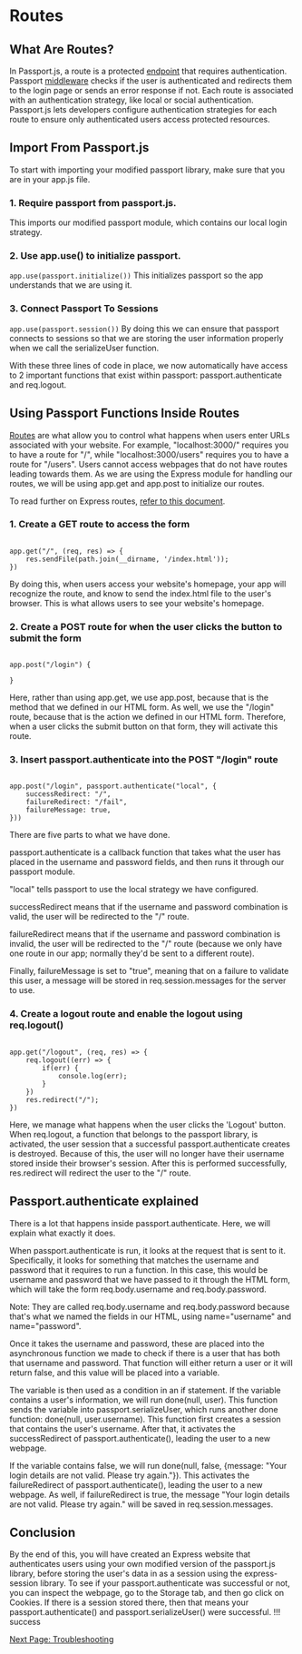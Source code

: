 # Routes

## What Are Routes?

In Passport.js, a route is a protected [endpoint](./glossary.md#endpoint) that requires authentication. Passport [middleware](./glossary.md#middleware) checks if the user is authenticated and redirects them to the login page or sends an error response if not. Each route is associated with an authentication strategy, like local or social authentication. Passport.js lets developers configure authentication strategies for each route to ensure only authenticated users access protected resources.

## Import From Passport.js

To start with importing your modified passport library, make sure that you are in your app.js file.

### 1. Require passport from passport.js.

This imports our modified passport module, which contains our local login strategy.  

### 2. Use app.use() to initialize passport.

`app.use(passport.initialize())`
This initializes passport so the app understands that we are using it.

### 3. Connect Passport To Sessions

`app.use(passport.session())`
By doing this we can ensure that passport connects to sessions so that we are storing the user information properly when we call the serializeUser function.

<!-- show code block of routes -->

With these three lines of code in place, we now automatically have access to 2 important functions that exist within passport: passport.authenticate and req.logout.

## Using Passport Functions Inside Routes

[Routes](./glossary.md#routes) are what allow you to control what happens when users enter URLs associated with your website. For example, "localhost:3000/" requires you to have a route for "/", while "localhost:3000/users" requires you to have a route for "/users". Users cannot access webpages that do not have routes leading towards them. As we are using the Express module for handling our routes, we will be using app.get and app.post to initialize our routes.

To read further on Express routes, [refer to this document](https://expressjs.com/en/guide/routing.html).

<!-- explain routes briefly and include a link for further reading -->

### 1. Create a GET route to access the form

```

app.get("/", (req, res) => {
    res.sendFile(path.join(__dirname, '/index.html'));
})
```

By doing this, when users access your website's homepage, your app will recognize the route, and know to send the index.html file to the user's browser. This is what allows users to see your website's homepage.

### 2. Create a POST route for when the user clicks the button to submit the form

```

app.post("/login") {

}
```
Here, rather than using app.get, we use app.post, because that is the method that we defined in our HTML form. As well, we use the "/login" route, because that is the action we defined in our HTML form. Therefore, when a user clicks the submit button on that form, they will activate this route.

### 3. Insert passport.authenticate into the POST "/login" route

```

app.post("/login", passport.authenticate("local", {
    successRedirect: "/",
    failureRedirect: "/fail",
    failureMessage: true,
}))
```
There are five parts to what we have done.  

passport.authenticate is a callback function that takes what the user has placed in the username and password fields, and then runs it through our passport module.  

"local" tells passport to use the local strategy we have configured.  

successRedirect means that if the username and password combination is valid, the user will be redirected to the "/" route.  

failureRedirect means that if the username and password combination is invalid, the user will be redirected to the "/" route (because we only have one route in our app; normally they'd be sent to a different route).  

Finally, failureMessage is set to "true", meaning that on a failure to validate this user, a message will be stored in req.session.messages for the server to use.  

### 4. Create a logout route and enable the logout using req.logout()

```

app.get("/logout", (req, res) => {
    req.logout((err) => {
        if(err) {
            console.log(err);
        }
    })
    res.redirect("/");
})
```
Here, we manage what happens when the user clicks the 'Logout' button. When req.logout, a function that belongs to the passport library, is activated, the user session that a successful passport.authenticate creates is destroyed. Because of this, the user will no longer have their username stored inside their browser's session. After this is performed successfully, res.redirect will redirect the user to the "/" route.

## Passport.authenticate explained
<!-- Explain what we have created and how these routes work -->
There is a lot that happens inside passport.authenticate. Here, we will explain what exactly it does.  

When passport.authenticate is run, it looks at the request that is sent to it. Specifically, it looks for something that matches the username and password that it requires to run a function. In this case, this would be username and password that we have passed to it through the HTML form, which will take the form req.body.username and req.body.password.

Note: They are called req.body.username and req.body.password because that's what we named the fields in our HTML, using name="username" and name="password".

Once it takes the username and password, these are placed into the asynchronous function we made to check if there is a user that has both that username and password. That function will either return a user or it will return false, and this value will be placed into a variable.

The variable is then used as a condition in an if statement. If the variable contains a user's information, we will run done(null, user). This function sends the variable into passport.serializeUser, which runs another done function: done(null, user.username). This function first creates a session that contains the user's username. After that, it activates the successRedirect of passport.authenticate(), leading the user to a new webpage.

If the variable contains false, we will run done(null, false, {message: "Your login details are not valid. Please try again."}). This activates the failureRedirect of passport.authenticate(), leading the user to a new webpage. As well, if failureRedirect is true, the message "Your login details are not valid. Please try again." will be saved in req.session.messages.



## Conclusion
<!-- celebrate -->
By the end of this, you will have created an Express website that authenticates users using your own modified version of the passport.js library, before storing the user's data in as a session using the express-session library. To see if your passport.authenticate was successful or not, you can inspect the webpage, go to the Storage tab, and then go click on Cookies. If there is a session stored there, then that means your passport.authenticate() and passport.serializeUser() were successful.
!!! success

[Next Page: Troubleshooting](/trouble)